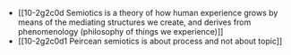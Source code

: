 - [[10-2g2c0d Semiotics is a theory of how human experience grows by means of the mediating structures we create, and derives from phenomenology (philosophy of things we experience)]]
- [[10-2g2c0d1 Peircean semiotics is about process and not about topic]]


